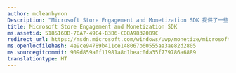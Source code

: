 ```yaml
---
author: mcleanbyron
Description: "Microsoft Store Engagement and Monetization SDK 提供了一些可讓您在應用程式中新增更多功能的程式庫和工具，以協助您產生更高獲利及增加客戶。"
title: Microsoft Store Engagement and Monetization SDK
ms.assetid: 518516DB-70A7-49C4-B3B6-CD8A98320B9C
redirect_url: https://msdn.microsoft.com/windows/uwp/monetize/microsoft-store-services-sdk
ms.openlocfilehash: 4e9ce94789b411ce148067b60555aa3ae82d2805
ms.sourcegitcommit: 909d859a0f11981a8d1beac0da35f779786a6889
translationtype: HT
---
```

